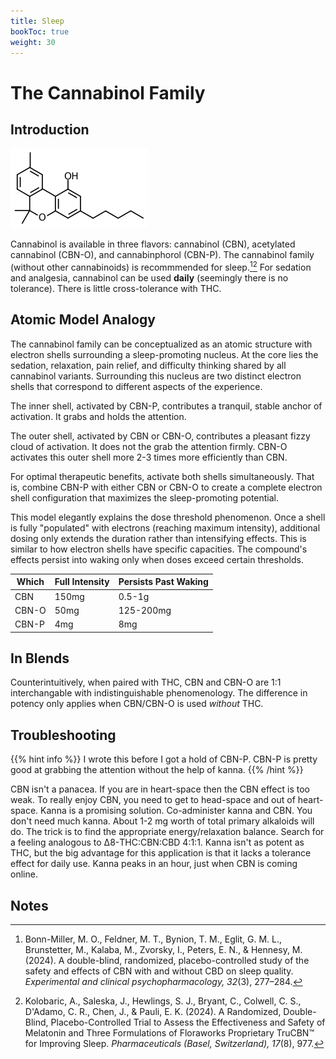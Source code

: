```yaml
---
title: Sleep
bookToc: true
weight: 30
---
```


# The Cannabinol Family

## Introduction

[![CBN](cannabinol.webp)](https://en.wikipedia.org/wiki/Cannabinol)

Cannabinol is available in three flavors: cannabinol (CBN), acetylated cannabinol (CBN-O), and cannabinphorol (CBN-P).
The cannabinol family (without other cannabinoids) is recommmended for sleep.[^bonn-miller2024][^kolobaric2024]
For sedation and analgesia, cannabinol can be used **daily** (seemingly there is no tolerance).
There is little cross-tolerance with THC.

## Atomic Model Analogy

The cannabinol family can be conceptualized as an atomic structure with electron shells surrounding a sleep-promoting nucleus. At the core lies the sedation, relaxation, pain relief, and difficulty thinking shared by all cannabinol variants. Surrounding this nucleus are two distinct electron shells that correspond to different aspects of the experience.

The inner shell, activated by CBN-P, contributes a tranquil, stable anchor of activation. It grabs and holds the attention.

The outer shell, activated by CBN or CBN-O, contributes a pleasant fizzy cloud of activation. It does not the grab the attention firmly. CBN-O activates this outer shell more 2-3 times more efficiently than CBN.

For optimal therapeutic benefits, activate both shells simultaneously. That is, combine CBN-P with either CBN or CBN-O to create a complete electron shell configuration that maximizes the sleep-promoting potential.

This model elegantly explains the dose threshold phenomenon. Once a shell is fully "populated" with electrons (reaching maximum intensity), additional dosing only extends the duration rather than intensifying effects. This is similar to how electron shells have specific capacities. The compound's effects persist into waking only when doses exceed certain thresholds.

| Which | Full Intensity | Persists Past Waking |
| ----- | -------------- | ----------------  |
| CBN | 150mg | 0.5-1g |
| CBN-O | 50mg | 125-200mg |
| CBN-P | 4mg | 8mg |

## In Blends

Counterintuitively, when paired with THC, CBN and CBN-O are 1:1 interchangable with indistinguishable phenomenology.
The difference in potency only applies when CBN/CBN-O is used *without* THC.

## Troubleshooting

{{% hint info %}}
I wrote this before I got a hold of CBN-P. CBN-P is pretty good at grabbing the attention without the help of kanna.
{{% /hint %}}

CBN isn't a panacea.
If you are in heart-space then the CBN effect is too weak.
To really enjoy CBN, you need to get to head-space and out of heart-space.
Kanna is a promising solution.
Co-administer kanna and CBN.
You don't need much kanna.
About 1-2 mg worth of total primary alkaloids will do.
The trick is to find the appropriate energy/relaxation balance.
Search for a feeling analogous to Δ8-THC:CBN:CBD 4:1:1.
Kanna isn't as potent as THC, but the big advantage for this application is that it lacks a tolerance effect for daily use.
Kanna peaks in an hour, just when CBN is coming online.

## Notes

[^bonn-miller2024]: Bonn-Miller, M. O., Feldner, M. T., Bynion, T. M., Eglit, G. M. L., Brunstetter, M., Kalaba, M., Zvorsky, I., Peters, E. N., & Hennesy, M. (2024). A double-blind, randomized, placebo-controlled study of the safety and effects of CBN with and without CBD on sleep quality. *Experimental and clinical psychopharmacology, 32*(3), 277–284.

[^kolobaric2024]: Kolobaric, A., Saleska, J., Hewlings, S. J., Bryant, C., Colwell, C. S., D'Adamo, C. R., Chen, J., & Pauli, E. K. (2024). A Randomized, Double-Blind, Placebo-Controlled Trial to Assess the Effectiveness and Safety of Melatonin and Three Formulations of Floraworks Proprietary TruCBN™ for Improving Sleep. *Pharmaceuticals (Basel, Switzerland), 17*(8), 977.

